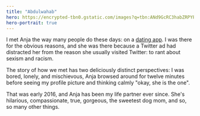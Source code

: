 ```yaml
---
title: "Abdulwahab"
hero: https://encrypted-tbn0.gstatic.com/images?q=tbn:ANd9GcRC3habZRPYP1n3lvkNK_S4ea2h55DRtXKBGXaJ3W9kXA&s
hero-portrait: true
---
```

I met Anja the way many people do these days: on a [dating app](https://weareher.com/). I was there for the obvious reasons, and she was there because a Twitter ad had distracted her from the reason she usually visited Twitter: to rant about sexism and racism.

The story of how we met has two deliciously distinct perspectives: I was bored, lonely, and mischievous, Anja browsed around for twelve minutes before seeing my profile picture and thinking calmly "okay, she is the one".

That was early 2016, and Anja has been my life partner ever since. She's hilarious, compassionate, true, gorgeous, the sweetest dog mom, and so, so many other things.